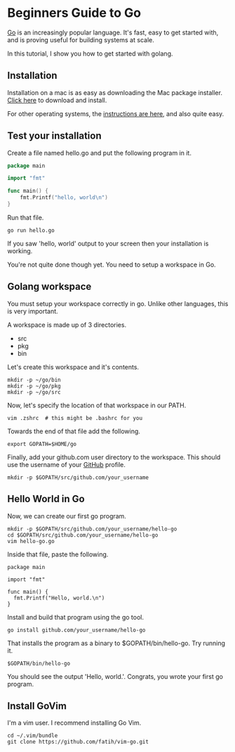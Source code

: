 # Beginners Guide to Go

[Go](http://golang.org/) is an increasingly popular language. It's fast, easy to get started with, and is proving useful for building systems at scale.

In this tutorial, I show you how to get started with golang.

## Installation

Installation on a mac is as easy as downloading the Mac package installer. [Click here](http://code.google.com/p/go/downloads/list?q=OpSys-OSX+Type-Installer) to download and install.

For other operating systems, the [instructions are here](http://golang.org/doc/install), and also quite easy.

## Test your installation

Create a file named hello.go and put the following program in it.

```go
package main

import "fmt"

func main() {
    fmt.Printf("hello, world\n")
}
```

Run that file.

```
go run hello.go
```

If you saw 'hello, world' output to your screen then your installation is working.

You're not quite done though yet. You need to setup a workspace in Go.

## Golang workspace

You must setup your workspace correctly in go. Unlike other languages, this is very important. 

A workspace is made up of 3 directories.

* src
* pkg
* bin

Let's create this workspace and it's contents.

```
mkdir -p ~/go/bin
mkdir -p ~/go/pkg
mkdir -p ~/go/src
```

Now, let's specify the location of that workspace in our PATH.

```
vim .zshrc  # this might be .bashrc for you
```

Towards the end of that file add the following.

```
export GOPATH=$HOME/go
```

Finally, add your github.com user directory to the workspace. This should use the username of your [GitHub](http://github.com) profile.

```
mkdir -p $GOPATH/src/github.com/your_username
```

## Hello World in Go

Now, we can create our first go program. 

```
mkdir -p $GOPATH/src/github.com/your_username/hello-go
cd $GOPATH/src/github.com/your_username/hello-go
vim hello-go.go
```

Inside that file, paste the following.

```
package main

import "fmt"

func main() {
  fmt.Printf("Hello, world.\n")
}
```

Install and build that program using the go tool.

```
go install github.com/your_username/hello-go
```

That installs the program as a binary to $GOPATH/bin/hello-go. Try running it.

```
$GOPATH/bin/hello-go
```

You should see the output 'Hello, world.'. Congrats, you wrote your first go program.

## Install GoVim

I'm a vim user. I recommend installing Go Vim.

```
cd ~/.vim/bundle
git clone https://github.com/fatih/vim-go.git
```




